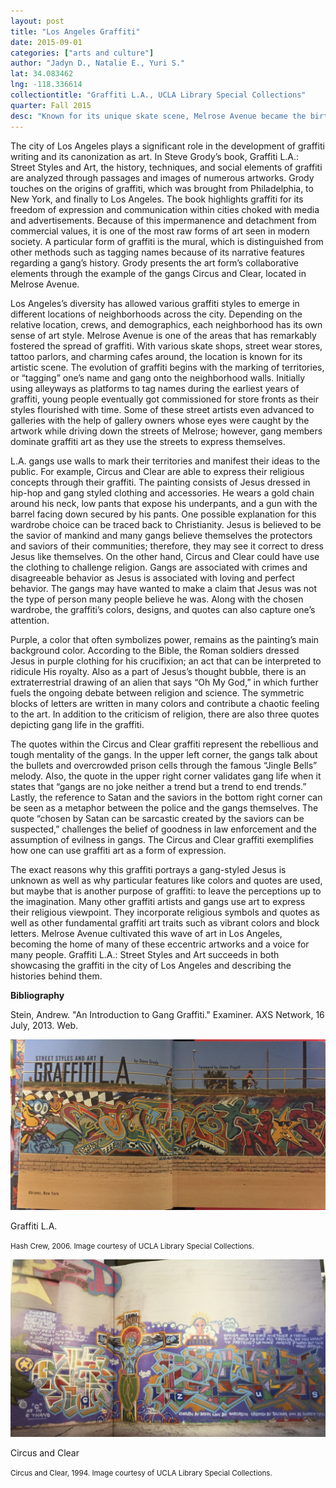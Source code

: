 ```yaml
---
layout: post
title: "Los Angeles Graffiti"
date: 2015-09-01
categories: ["arts and culture"]
author: "Jadyn D., Natalie E., Yuri S."
lat: 34.083462
lng: -118.336614
collectiontitle: "Graffiti L.A., UCLA Library Special Collections"
quarter: Fall 2015
desc: "Known for its unique skate scene, Melrose Avenue became the birth place for many innovative artistic techniques and themes found in Los Angeles's graffiti. Young people began to draw their graffiti on the avenue's walls and soon filled the alleyways with artworks."
---
```

The city of Los Angeles plays a significant role in the development of graffiti writing and its canonization as art. In Steve Grody’s book, Graffiti L.A.: Street Styles and Art, the history, techniques, and social elements of graffiti are analyzed through passages and images of numerous artworks. Grody touches on the origins of graffiti, which was brought from Philadelphia, to New York, and finally to Los Angeles. The book highlights graffiti for its freedom of expression and communication within cities choked with media and advertisements. Because of this impermanence and detachment from commercial values, it is one of the most raw forms of art seen in modern society. A particular form of graffiti is the mural, which is distinguished from other methods such as tagging names because of its narrative features regarding a gang’s history. Grody presents the art form’s collaborative elements through the example of the gangs Circus and Clear, located in Melrose Avenue.

Los Angeles’s diversity has allowed various graffiti styles to emerge in different locations of neighborhoods across the city. Depending on the relative location, crews, and demographics, each neighborhood has its own sense of art style. Melrose Avenue is one of the areas that has remarkably fostered the spread of graffiti. With various skate shops, street wear stores, tattoo parlors, and charming cafes around, the location is known for its artistic scene. The evolution of graffiti begins with the marking of territories, or “tagging” one’s name and gang onto the neighborhood walls. Initially using alleyways as platforms to tag names during the earliest years of graffiti, young people eventually got commissioned for store fronts as their styles flourished with time. Some of these street artists even advanced to galleries with the help of gallery owners whose eyes were caught by the artwork while driving down the streets of Melrose; however, gang members dominate graffiti art as they use the streets to express themselves.

L.A. gangs use walls to mark their territories and manifest their ideas to the public. For example, Circus and Clear are able to express their religious concepts through their graffiti. The painting consists of Jesus dressed in hip-hop and gang styled clothing and accessories. He wears a gold chain around his neck, low pants that expose his underpants, and a gun with the barrel facing down secured by his pants. One possible explanation for this wardrobe choice can be traced back to Christianity. Jesus is believed to be the savior of mankind and many gangs believe themselves the protectors and saviors of their communities; therefore, they may see it correct to dress Jesus like themselves. On the other hand, Circus and Clear could have use the clothing to challenge religion. Gangs are associated with crimes and disagreeable behavior as Jesus is associated with loving and perfect behavior. The gangs may have wanted to make a claim that Jesus was not the type of person many people believe he was. Along with the chosen wardrobe, the graffiti’s colors, designs, and quotes can also capture one’s attention.

Purple, a color that often symbolizes power, remains as the painting’s main background color. According to the Bible, the Roman soldiers dressed Jesus in purple clothing for his crucifixion; an act that can be interpreted to ridicule His royalty. Also as a part of Jesus’s thought bubble, there is an extraterrestrial drawing of an alien that says “Oh My God,” in which further fuels the ongoing debate between religion and science. The symmetric blocks of letters are written in many colors and contribute a chaotic feeling to the art. In addition to the criticism of religion, there are also three quotes depicting gang life in the graffiti.

The quotes within the Circus and Clear graffiti represent the rebellious and tough mentality of the gangs. In the upper left corner, the gangs talk about the bullets and overcrowded prison cells through the famous “Jingle Bells” melody. Also, the quote in the upper right corner validates gang life when it states that “gangs are no joke neither a trend but a trend to end trends.” Lastly, the reference to Satan and the saviors in the bottom right corner can be seen as a metaphor between the police and the gangs themselves. The quote “chosen by Satan can be sarcastic created by the saviors can be suspected,” challenges the belief of goodness in law enforcement and the assumption of evilness in gangs. The Circus and Clear graffiti exemplifies how one can use graffiti art as a form of expression.

The exact reasons why this graffiti portrays a gang-styled Jesus is unknown as well as why particular features like colors and quotes are used, but maybe that is another purpose of graffiti: to leave the perceptions up to the imagination. Many other graffiti artists and gangs use art to express their religious viewpoint. They incorporate religious symbols and quotes as well as other fundamental graffiti art traits such as vibrant colors and block letters. Melrose Avenue cultivated this wave of art in Los Angeles, becoming the home of many of these eccentric artworks and a voice for many people. Graffiti L.A.: Street Styles and Art succeeds in both showcasing the graffiti in the city of Los Angeles and describing the histories behind them.


**Bibliography**

Stein, Andrew. &quot;An Introduction to Gang Graffiti.&quot; Examiner. AXS Network, 16 July, 2013. Web.


<img src='../images/Graffiti 3.jpg' alt='Steve Grody&#39;s book cover image. This graffiti contains happy cartoon characters and colorful block letters.'>
<figcaption><p>Graffiti L.A.</p><p><small>Hash Crew, 2006. Image courtesy of UCLA Library Special Collections.</small></p>
<img src='../images/Graffiti.JPG' alt='Religious-based graffiti depicting a gang-styled crucified Jesus, abstract art, and rebellious phrases.'>
<figcaption><p>Circus and Clear</p><p><small>Circus and Clear, 1994. Image courtesy of UCLA Library Special Collections.</small></p>
